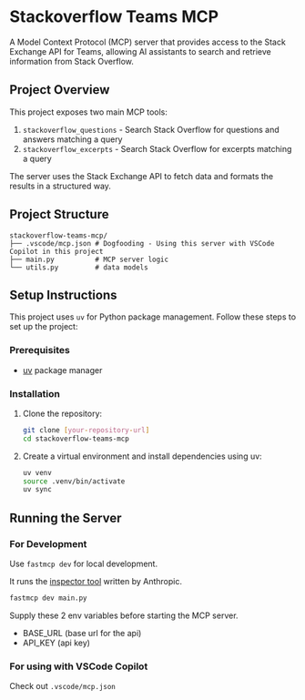 # Stackoverflow Teams MCP

A Model Context Protocol (MCP) server that provides access to the Stack Exchange API for Teams, allowing AI assistants to search and retrieve information from Stack Overflow.

## Project Overview

This project exposes two main MCP tools:

1. `stackoverflow_questions` - Search Stack Overflow for questions and answers matching a query
2. `stackoverflow_excerpts` - Search Stack Overflow for excerpts matching a query

The server uses the Stack Exchange API to fetch data and formats the results in a structured way.

## Project Structure

```
stackoverflow-teams-mcp/
├── .vscode/mcp.json # Dogfooding - Using this server with VSCode Copilot in this project
├── main.py          # MCP server logic
└── utils.py         # data models
```

## Setup Instructions

This project uses `uv` for Python package management. Follow these steps to set up the project:

### Prerequisites

- [uv](https://github.com/astral-sh/uv) package manager

### Installation

1. Clone the repository:
   ```bash
   git clone [your-repository-url]
   cd stackoverflow-teams-mcp
   ```

2. Create a virtual environment and install dependencies using uv:
   ```bash
   uv venv
   source .venv/bin/activate
   uv sync
   ```

## Running the Server

### For Development

Use `fastmcp dev` for local development.

It runs the [inspector tool](https://github.com/modelcontextprotocol/inspector) written by Anthropic.

```bash
fastmcp dev main.py
```

Supply these 2 env variables before starting the MCP server.

- BASE_URL (base url for the api)
- API_KEY (api key)

### For using with VSCode Copilot

Check out `.vscode/mcp.json`
